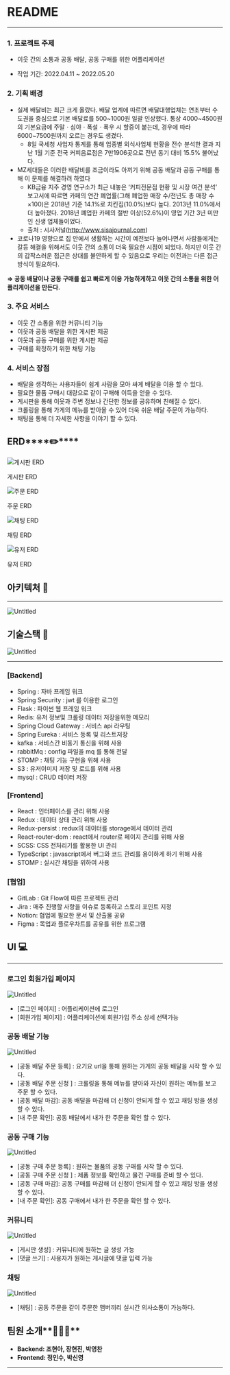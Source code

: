 # README

---

### **1. 프로젝트 주제**

- 이웃 간의 소통과 공동 배달, 공동 구매를 위한 어플리케이션

- 작업 기간: 2022.04.11 ~ 2022.05.20

### **2. 기획 배경**

- 실제 배달비는 최근 크게 올랐다. 배달 업계에 따르면 배달대행업체는 연초부터 수도권을 중심으로 기본 배달료를 500~1000원 일괄 인상했다. 통상 4000~4500원의 기본요금에 주말ㆍ심야ㆍ폭설ㆍ폭우 시 할증이 붙는데, 경우에 따라 6000~7500원까지 오르는 경우도 생겼다.
    - 8일 국세청 사업자 통계를 통해 업종별 외식사업체 현황을 전수 분석한 결과 지난 1월 기준 전국 커피음료점은 7만1906곳으로 전년 동기 대비 15.5% 불어났다.
- MZ세대들은 이러한 배달비를 조금이라도 아끼기 위해 공동 배달과 공동 구매를 통해 이 문제를 해결하려 하였다
    - KB금융 지주 경영 연구소가 최근 내놓은 ‘커피전문점 현황 및 시장 여건 분석’ 보고서에 따르면 카페의 연간 폐업률(그해 폐업한 매장 수/전년도 총 매장 수×100)은 2018년 기준 14.1%로 치킨집(10.0%)보다 높다. 2013년 11.0%에서 더 높아졌다. 2018년 폐업한 카페의 절반 이상(52.6%)이 영업 기간 3년 미만인 신생 업체들이었다.
    - 출처 : 시사저널(http://www.sisajournal.com)
- 코로나19 영향으로 집 안에서 생활하는 시간이 예전보다 늘어나면서 사람들에게는 갈등 해결을 위해서도 이웃 간의 소통이 더욱 필요한 시점이 되었다. 하지만 이웃 간의 갑작스러운 접근은 상대를 불안하게 할 수 있음으로 우리는 이전과는 다른 접근 방식이 필요하다.

**⇒ 공동 배달이나 공동 구매를 쉽고 빠르게 이용 가능하게하고 이웃 간의 소통을 위한 어플리케이션을 만든다.**

### **3. 주요 서비스**

- 이웃 간 소통을 위한 커뮤니티 기능
- 이웃과 공동 배달을 위한 게시판 제공
- 이웃과 공동 구매를 위한 게시판 제공
- 구매를 확정하기 위한 채팅 기능

### **4. 서비스 장점**

- 배달을 생각하는 사용자들이 쉽게 사람을 모아 싸게 배달을 이용 할 수 있다.
- 필요한 물품 구매시 대량으로 같이 구매해 이득을 얻을 수 있다.
- 게시판을 통해 이웃과 주변 정보나 간단한 정보를 공유하며 친해질 수 있다.
- 크롤링을 통해 가게의 메뉴를 받아올 수 있어 더욱 쉬운 배달 주문이 가능하다.
- 채팅을 통해 더 자세한 사항을 이야기 할 수 있다.

## ERD****✏️****

![게시판 ERD](img/board1_db.png)

게시판 ERD

![주문 ERD](img/order_db.png)

주문 ERD

![채팅 ERD](img/chat_db.png)

채팅 ERD

![유저 ERD](img/user_db.png)

유저 ERD

## 아키텍처 🔨

---

![Untitled](img/Untitled.png)

## **기술스택 📖**

![Untitled](img/Untitled%201.png)

---

### [Backend]

- Spring : 자바 프레임 워크
- Spring Security : jwt 를 이용한 로그인
- Flask : 파이썬 웹 프레임 워크
- Redis: 유저 정보및 크롤링 데이터 저장을위한 메모리
- Spring Cloud Gateway : 서비스 api 라우팅
- Spring Eureka : 서비스 등록 및 리스트저장
- kafka : 서비스간 비동기 통신을 위해 사용
- rabbitMq : config 파일을 mq 를 통해 전달
- STOMP : 채팅 기능 구현을 위해 사용
- S3 : 유저이미지 저장 및 로드를 위해 사용
- mysql : CRUD 데이터 저장

### [Frontend]

- React : 인터페이스를 관리 위해 사용
- Redux : 데이터 상태 관리 위해 사용
- Redux-persist : redux의 데이터를 storage에서 데이터 관리
- React-router-dom : react에서 router로 페이지 관리를 위해 사용
- SCSS: CSS 전처리기를 활용한 UI 관리
- TypeScript : javascript에서 버그와 코드 관리를 용이하게 하기 위해 사용
- STOMP : 실시간 채팅을 위하여 사용

### [협업]

- GitLab : Git Flow에 따른 프로젝트 관리
- Jira : 매주 진행할 사항을 이슈로 등록하고 스토리 포인트 지정
- Notion: 협업에 필요한 문서 및 산출물 공유
- Figma : 목업과 플로우차트를 공유를 위한 프로그램

## **UI 💻**

---

### 로그인 회원가입 페이지

![Untitled](img/Untitled%202.png)

- [로그인 페이지]  : 어플리케이션에 로그인
- [회원가입 페이지] : 어플리케이션에 회원가입 주소 상세 선택가능

### 공동 배달 기능

![Untitled](img/Untitled%203.png)

- [공동 배달 주문 등록]  : 요기요 url을 통해 원하는 가게의 공동 배달을 시작 할 수 있다.
- [공동 배달 주문 신청 ]  : 크롤링을 통해 메뉴를 받아와 자신이 원하는 메뉴를 보고 주문 할 수 있다.
- [공동 배달 마감]: 공동 배달을 마감해 더 신청이 안되게 할 수 있고 채팅 방을 생성 할 수 있다.
- [내 주문 확인]: 공동 배달에서 내가 한 주문을 확인 할 수 있다.

### 공동 구매 기능

![Untitled](img/Untitled%204.png)

- [공동 구매 주문 등록]  : 원하는 물품의 공동 구매를 시작 할 수 있다.
- [공동 구매 주문 신청 ]  : 제품 정보를 확인하고 물건 구매를 준비 할 수 있다.
- [공동 구매 마감]: 공동 구매를 마감해 더 신청이 안되게 할 수 있고 채팅 방을 생성 할 수 있다.
- [내 주문 확인]: 공동 구매에서 내가 한 주문을 확인 할 수 있다.

### 커뮤니티

![Untitled](img/Untitled%205.png)

- [게시판 생성]  : 커뮤니티에 원하는 글 생성 가능
- [댓글 쓰기]  : 사용자가 원하는 게시글에 댓글 입력 가능

### 채팅

![Untitled](img/Untitled%206.png)

- [채팅]  : 공동 주문을 같이 주문한 맴버끼리 실시간 의사소통이 가능하다.

## 팀원 소개**🧑‍🤝‍🧑**

- **Backend: 조현아, 장현진, 박영찬**
- **Frontend:  정인수, 박신영**

---
